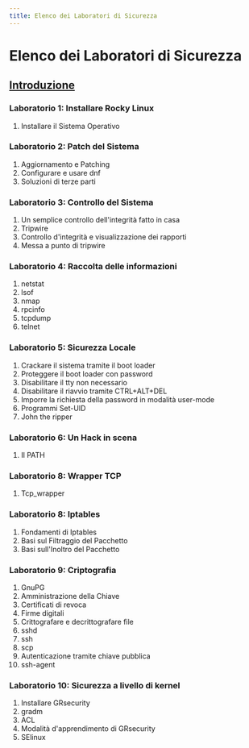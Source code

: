 ```yaml
---
title: Elenco dei Laboratori di Sicurezza
---
```


# Elenco dei Laboratori di Sicurezza

## [Introduzione](introduction.md)

### Laboratorio 1: Installare Rocky Linux

1. Installare il Sistema Operativo

### Laboratorio 2: Patch del Sistema

1. Aggiornamento e Patching
1. Configurare e usare dnf
1. Soluzioni di terze parti

### Laboratorio 3: Controllo del Sistema
1. Un semplice controllo dell'integrità fatto in casa
1. Tripwire
1. Controllo d'integrità e visualizzazione dei rapporti
1. Messa a punto di tripwire

### Laboratorio 4: Raccolta delle informazioni
1. netstat
1. lsof
1. nmap
1. rpcinfo
1. tcpdump
1. telnet

### Laboratorio 5: Sicurezza Locale
1. Crackare il sistema tramite il boot loader
1. Proteggere il boot loader con password
1. Disabilitare il tty non necessario
1. Disabilitare il riavvio tramite CTRL+ALT+DEL
1. Imporre la richiesta della password in modalità user-mode
1. Programmi Set-UID
1. John the ripper

### Laboratorio 6: Un Hack in scena
1. Il PATH

### Laboratorio 8: Wrapper TCP
1. Tcp_wrapper

### Laboratorio 8: Iptables
1. Fondamenti di Iptables
1. Basi sul Filtraggio del Pacchetto
1. Basi sull'Inoltro del Pacchetto

### Laboratorio 9: Criptografia
1. GnuPG
1. Amministrazione della Chiave
1. Certificati di revoca
1. Firme digitali
1. Crittografare e decrittografare file
1. sshd
1. ssh
1. scp
1. Autenticazione tramite chiave pubblica
1. ssh-agent

### Laboratorio 10: Sicurezza a livello di kernel
1. Installare GRsecurity
1. gradm
1. ACL
1. Modalità d'apprendimento di GRsecurity
1. SElinux
